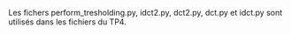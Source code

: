 Les fichers perform_tresholding.py, idct2.py, dct2.py, dct.py et idct.py sont utilisés dans les fichiers du TP4.
